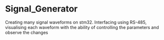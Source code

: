 # Signal_Generator
Creating many signal waveforms on stm32. Interfacing using RS-485, visualising each waveform with the ability of controlling the parameters and observe the changes

